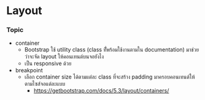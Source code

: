 # Layout

### Topic

- container  
  - Bootstrap ใช้ utility class (class ทัี่พร้อมใช้งานตามใน documentation) มาช่วยว่าจะจัด layout ให้คอนเทนต์บนจอยังไง 
  - เป็น responsive ด้วย
- breakpoint  
  - เลือก container size ได้ตามแต่ละ class ที่จะสร้าง padding มาครอบคอนเทนต์ให้ตามไซส์จอแต่ละแบบ
    - https://getbootstrap.com/docs/5.3/layout/containers/
